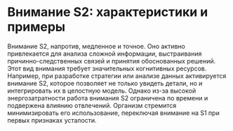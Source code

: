 # Внимание S2: характеристики и примеры

Внимание S2, напротив, медленное и точное. Оно активно привлекается для анализа сложной информации, выстраивания причинно-следственных связей и принятия обоснованных решений. Этот вид внимания требует значительных когнитивных ресурсов. Например, при разработке стратегии или анализе данных активируется внимание S2, которое позволяет не только увидеть детали, но и интегрировать их в целостную модель. Однако из-за высокой энергозатратности работа внимания S2 ограничена по времени и подвержена влиянию отвлечений. Организм стремится минимизировать его использование, переключая внимание на S1 при первых признаках усталости.
